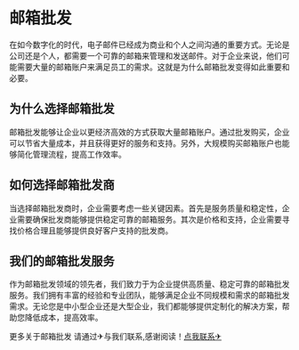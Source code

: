 # 邮箱批发

在如今数字化的时代，电子邮件已经成为商业和个人之间沟通的重要方式。无论是公司还是个人，都需要一个可靠的邮箱来管理和发送邮件。对于企业来说，他们可能需要大量的邮箱账户来满足员工的需求。这就是为什么邮箱批发变得如此重要和必要。

## 为什么选择邮箱批发

邮箱批发能够让企业以更经济高效的方式获取大量邮箱账户。通过批发购买，企业可以节省大量成本，并且获得更好的服务和支持。另外，大规模购买邮箱账户也能够简化管理流程，提高工作效率。

## 如何选择邮箱批发商

当选择邮箱批发商时，企业需要考虑一些关键因素。首先是服务质量和稳定性，企业需要确保批发商能够提供稳定可靠的邮箱服务。其次是价格和支持，企业需要寻找价格合理且能够提供良好客户支持的批发商。

## 我们的邮箱批发服务

作为邮箱批发领域的领先者，我们致力于为企业提供高质量、稳定可靠的邮箱批发服务。我们拥有丰富的经验和专业团队，能够满足企业不同规模和需求的邮箱批发需求。无论您是中小型企业还是大型企业，我们都能够提供定制化的解决方案，帮助您降低成本，提高效率。

更多关于邮箱批发 请通过✈与我们联系,感谢阅读！[点我联系✈](https://vip.k02.cc)